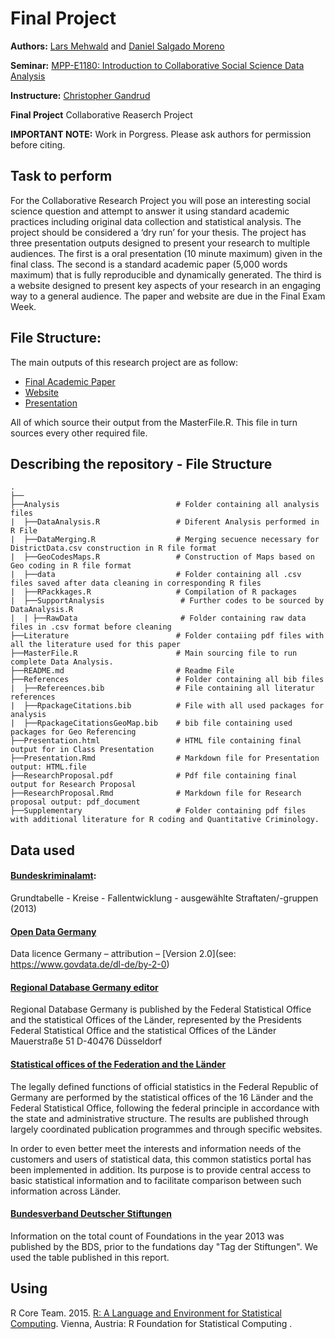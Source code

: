 # Final Project
**Authors:** [Lars Mehwald](https://github.com/LarsMehwald) and [Daniel Salgado Moreno](https://github.com/dsalgadom)

**Seminar:** [MPP-E1180: Introduction to Collaborative Social Science Data   Analysis](https://github.com/HertieDataScience/SyllabusAndLectures)

**Instructure:** [Christopher Gandrud](https://github.com/christophergandrud)

**Final Project** Collaborative Reaserch Project 

**IMPORTANT NOTE:** Work in Porgress. Please ask authors for permission before citing.  

## Task to perform
For the Collaborative Research Project you will pose an interesting social science question and attempt to answer it using standard academic practices including original data collection and statistical analysis. The project should be considered a ‘dry run’ for your thesis. The project has three presentation outputs designed to present your research to multiple audiences. The first is a oral presentation (10 minute maximum) given in the final class. The second is a standard academic paper (5,000 words maximum) that is fully reproducible and dynamically generated. The third is a website designed to present key aspects of your research in an engaging way to a general audience. The paper and website are due in the Final Exam Week. 

## File Structure: 

The main outputs of this research project are as follow: 

+ [Final Academic Paper](https://github.com/LarsMehwald/CSSR_FinalProject_Salgado_Mehwald/blob/master/Final_Project.pdf)
+ [Website](http://rpubs.com/LarsMehwald/133039)
+ [Presentation](http://larsmehwald.github.io/CSSR_FinalProject_Salgado_Mehwald)

All of which source their output from the MasterFile.R. This file in turn sources every other required file. 

## Describing the repository - File Structure
    .
    ├──
    ├──Analysis                          # Folder containing all analysis files
    |  ├──DataAnalysis.R                 # Diferent Analysis performed in R File
    |  ├──DataMerging.R                  # Merging secuence necessary for DistrictData.csv construction in R file format
    |  ├──GeoCodesMaps.R                 # Construction of Maps based on Geo coding in R file format
    |  ├──data                           # Folder containing all .csv files saved after data cleaning in corresponding R files
    |  ├──RPackkages.R                   # Compilation of R packages 
    |  ├──SupportAnalysis                 # Further codes to be sourced by DataAnalysis.R
    |  | ├──RawData                       # Folder containing raw data files in .csv format before cleaning 
    ├──Literature                        # Folder contaiing pdf files with all the literature used for this paper
    ├──MasterFile.R                      # Main sourcing file to run complete Data Analysis.
    ├──README.md                         # Readme File
    ├──References                        # Folder containing all bib files
    |  ├──Refereences.bib                # File containing all literatur references
    |  ├──RpackageCitations.bib          # File with all used packages for analysis
    |  ├──RpackageCitationsGeoMap.bib    # bib file containing used packages for Geo Referencing
    ├──Presentation.html                 # HTML file containing final output for in Class Presentation
    ├──Presentation.Rmd                  # Markdown file for Presentation output: HTML.file
    ├──ResearchProposal.pdf              # Pdf file containing final output for Research Proposal
    ├──ResearchProposal.Rmd              # Markdown file for Research proposal output: pdf_document
    ├──Supplementary                     # Folder containing pdf files with additional literature for R coding and Quantitative Criminology. 

## Data used 
#### [Bundeskriminalamt](http://www.bka.de/SharedDocs/Downloads/DE/Publikationen/PolizeilicheKriminalstatistik/2014/BKATabellen/FaelleLaenderKreiseStaedte/tb01__FaelleGrundtabelleKreiseFallentwicklung__csv,templateId=raw,property=publicationFile.csv/tb01__FaelleGrundtabelleKreiseFallentwicklung__csv.csv): 
Grundtabelle - Kreise - Fallentwicklung - ausgewählte Straftaten/-gruppen (2013)

#### [Open Data Germany](https://www.govdata.de)  

Data licence Germany – attribution – [Version 2.0](see: https://www.govdata.de/dl-de/by-2-0)

#### [Regional Database Germany editor](https://www.regionalstatistik.de/genesis/online)
Regional Database Germany is published by the Federal Statistical Office and the statistical Offices of the Länder,
represented by the Presidents
Federal Statistical Office and the statistical Offices of the Länder
Mauerstraße 51
D-40476 Düsseldorf   

#### [Statistical offices of the Federation and the Länder](http://www.statistikportal.de/Statistik-Portal/en/)

The legally defined functions of official statistics in the Federal Republic of Germany are performed by the statistical offices of the 16 Länder and the Federal Statistical Office, following the federal principle in accordance with the state and administrative structure. The results are published through largely coordinated publication programmes and through specific websites.

In order to even better meet the interests and information needs of the customers and users of statistical data, this common statistics portal has been implemented in addition. Its purpose is to provide central access to basic statistical information and to facilitate comparison between such information across Länder.

#### [Bundesverband Deutscher Stiftungen](http://www.stiftungen.org/uploads/tx_leonhardtdyncontent/downloads/BvDS_Stiftungsdichte_in_den_Landkreisen_2013_11.pdf)
Information on the total count of Foundations in the year 2013 was published by the BDS, prior to the fundations day "Tag der Stiftungen". We used the table published in this report. 

## Using 
R Core Team. 2015. [R: A Language and Environment for Statistical Computing](https://www.R-project.org/). Vienna, Austria: R Foundation for Statistical Computing . 


